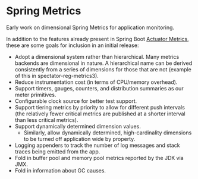 # Spring Metrics

Early work on dimensional Spring Metrics for application monitoring.

In addition to the features already present in Spring Boot [Actuator Metrics](https://docs.spring.io/spring-boot/docs/current/reference/html/production-ready-metrics.html), these are some goals for inclusion in an initial release:

* Adopt a dimensional system rather than hierarchical. Many metrics backends are dimensional in nature. A hierarchical name can be derived consistently from a series of dimensions for those that are not (example of this in spectator-reg-metrics3).
* Reduce instrumentation cost (in terms of CPU/memory overhead).
* Support timers, gauges, counters, and distribution summaries as our meter primitives.
* Configurable clock source for better test support.
* Support tiering metrics by priority to allow for different push intervals (the relatively fewer critical metrics are published at a shorter interval than less critical metrics).
* Support dynamically determined dimension values.
    - Similarly, allow dynamically determined, high-cardinality dimensions to be turned off application wide by property.
* Logging appenders to track the number of log messages and stack traces being emitted from the app.
* Fold in buffer pool and memory pool metrics reported by the JDK via JMX.
* Fold in information about GC causes.